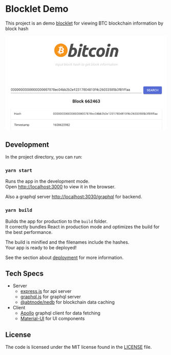 # Blocklet Demo

This project is an demo [blocklet](https://www.arcblock.io/en/blocklets) for viewing BTC blockchain information by block hash

![Screen Shot](./screenshots/query-result.png)

## Development

In the project directory, you can run:

### `yarn start`

Runs the app in the development mode.\
Open [http://localhost:3000](http://localhost:3000) to view it in the browser.

Also a graphql server [http://localhost:3030/graphql](http://localhost:3030/graphql) for backend.

### `yarn build`

Builds the app for production to the `build` folder.\
It correctly bundles React in production mode and optimizes the build for the best performance.

The build is minified and the filenames include the hashes.\
Your app is ready to be deployed!

See the section about [deployment](https://facebook.github.io/create-react-app/docs/deployment) for more information.

## Tech Specs

* Server
  * [express.js](http://expressjs.com/) for api server
  * [graphql.js](https://graphql.org/graphql-js/) for graphql server
  * [@abtnode/nedb](https://www.npmjs.com/package/@abtnode/nedb) for blockchain data caching
* Client
  * [Apollo](https://www.apollographql.com/) graphql client for data fetching
  * [Material-UI](https://material-ui.com/) for UI components

## License

The code is licensed under the MIT license found in the
[LICENSE](LICENSE) file.
